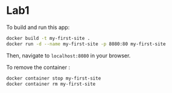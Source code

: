 # Lab1

To build and run this app:
```bash
docker build -t my-first-site .
docker run -d --name my-first-site -p 8080:80 my-first-site 
```

Then, navigate to `localhost:8080` in your browser.

To remove the container :
```bash
docker container stop my-first-site
docker container rm my-first-site
```